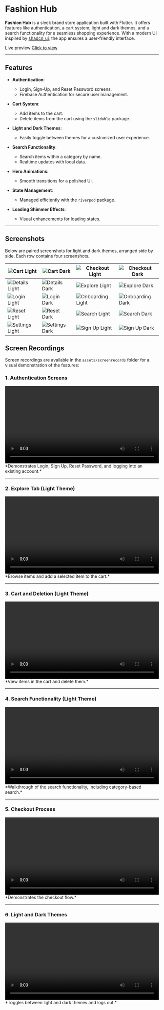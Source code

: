 # Fashion Hub

**Fashion Hub** is a sleek brand store application built with Flutter. It offers features like
authentication, a cart system, light and dark themes, and a search functionality for a seamless
shopping experience. With a modern UI inspired by [shadcn_ui](https://pub.dev/packages/shadcn_ui),
the app ensures a user-friendly interface.

Live preview [Click to view](https://thefashionhub.web.app/)

---

## Features

- **Authentication**:
    - Login, Sign-Up, and Reset Password screens.
    - Firebase Authentication for secure user management.

- **Cart System**:
    - Add items to the cart.
    - Delete items from the cart using the `slidable` package.

- **Light and Dark Themes**:
    - Easily toggle between themes for a customized user experience.

- **Search Functionality**:
    - Search items within a category by name.
    - Realtime updates with local data.

- **Hero Animations**:
    - Smooth transitions for a polished UI.

- **State Management**:
    - Managed efficiently with the `riverpod` package.

- **Loading Shimmer Effects**:
    - Visual enhancements for loading states.

---

## Screenshots

Below are paired screenshots for light and dark themes, arranged side by side. Each row contains
four screenshots.

| ![Cart Light](assets/screenshots/Cart_light.webp)           | ![Cart Dark](assets/screenshots/Cart_Dark.webp)         | ![Checkout Light](assets/screenshots/checkout_light.webp)       | ![Checkout Dark](assets/screenshots/Checkout_dark.webp)     |
|-------------------------------------------------------------|---------------------------------------------------------|-----------------------------------------------------------------|-------------------------------------------------------------|
| ![Details Light](assets/screenshots/Details_light.webp)     | ![Details Dark](assets/screenshots/Details_dark.webp)   | ![Explore Light](assets/screenshots/Explore%20light.webp)       | ![Explore Dark](assets/screenshots/Explore_dark.webp)       |
| ![Login Light](assets/screenshots/Login%20Light.webp)       | ![Login Dark](assets/screenshots/Login_Dark.webp)       | ![Onboarding Light](assets/screenshots/Onboarding%20Light.webp) | ![Onboarding Dark](assets/screenshots/Onboarding_Dark.webp) |
| ![Reset Light](assets/screenshots/Reset%20light.webp)       | ![Reset Dark](assets/screenshots/Reset_Dark.webp)       | ![Search Light](assets/screenshots/Search%20light.webp)         | ![Search Dark](assets/screenshots/Search_dark.webp)         |
| ![Settings Light](assets/screenshots/Settings%20light.webp) | ![Settings Dark](assets/screenshots/Settings_dark.webp) | ![Sign Up Light](assets/screenshots/Sign_Up_light.webp)         | ![Sign Up Dark](assets/screenshots/Sign_Up_dark.webp)       |

## Screen Recordings

Screen recordings are available in the `assets/screenrecords` folder for a visual demonstration of
the features:

### 1. Authentication Screens

<video controls width="100%" style="max-width: 600px;">
  <source src="assets/screenrecords/Auth%20Screens.webm" type="video/webm">
  Your browser does not support the video tag.
</video>
*Demonstrates Login, Sign Up, Reset Password, and logging into an existing account.*

---

### 2. Explore Tab (Light Theme)

<video controls width="100%" style="max-width: 600px;">
  <source src="assets/screenrecords/Explore%20Light%20Theme.webm" type="video/webm">
  Your browser does not support the video tag.
</video>
*Browse items and add a selected item to the cart.*

---

### 3. Cart and Deletion (Light Theme)

<video controls width="100%" style="max-width: 600px;">
  <source src="assets/screenrecords/Cart%20And%20Deletion%20Light%20Theme.webm" type="video/webm">
  Your browser does not support the video tag.
</video>
*View items in the cart and delete them.*

---

### 4. Search Functionality (Light Theme)

<video controls width="100%" style="max-width: 600px;">
  <source src="assets/screenrecords/Search%20Light%20Theme.webm" type="video/webm">
  Your browser does not support the video tag.
</video>
*Walkthrough of the search functionality, including category-based search.*

---

### 5. Checkout Process

<video controls width="100%" style="max-width: 600px;">
  <source src="assets/screenrecords/Checkout.webm" type="video/webm">
  Your browser does not support the video tag.
</video>
*Demonstrates the checkout flow.*

---

### 6. Light and Dark Themes

<video controls width="100%" style="max-width: 600px;">
  <source src="assets/screenrecords/Light%20And%20Dark%20Theme.webm" type="video/webm">
  Your browser does not support the video tag.
</video>
*Toggles between light and dark themes and logs out.*


